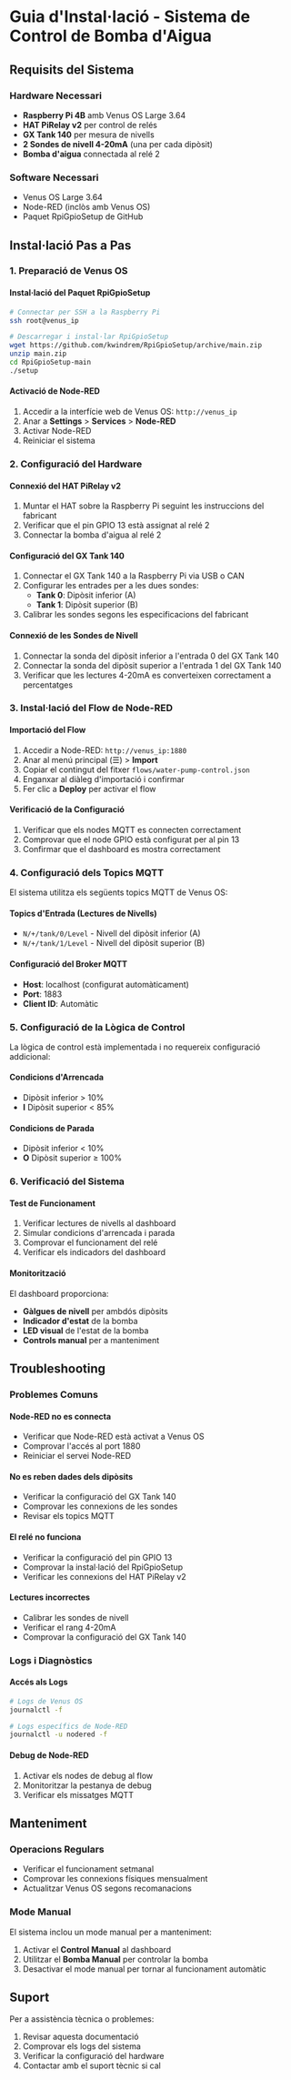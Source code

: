 # Guia d'Instal·lació - Sistema de Control de Bomba d'Aigua

## Requisits del Sistema

### Hardware Necessari
- **Raspberry Pi 4B** amb Venus OS Large 3.64
- **HAT PiRelay v2** per control de relés
- **GX Tank 140** per mesura de nivells
- **2 Sondes de nivell 4-20mA** (una per cada dipòsit)
- **Bomba d'aigua** connectada al relé 2

### Software Necessari
- Venus OS Large 3.64
- Node-RED (inclòs amb Venus OS)
- Paquet RpiGpioSetup de GitHub

## Instal·lació Pas a Pas

### 1. Preparació de Venus OS

#### Instal·lació del Paquet RpiGpioSetup
```bash
# Connectar per SSH a la Raspberry Pi
ssh root@venus_ip

# Descarregar i instal·lar RpiGpioSetup
wget https://github.com/kwindrem/RpiGpioSetup/archive/main.zip
unzip main.zip
cd RpiGpioSetup-main
./setup
```

#### Activació de Node-RED
1. Accedir a la interfície web de Venus OS: `http://venus_ip`
2. Anar a **Settings** > **Services** > **Node-RED**
3. Activar Node-RED
4. Reiniciar el sistema

### 2. Configuració del Hardware

#### Connexió del HAT PiRelay v2
1. Muntar el HAT sobre la Raspberry Pi seguint les instruccions del fabricant
2. Verificar que el pin GPIO 13 està assignat al relé 2
3. Connectar la bomba d'aigua al relé 2

#### Configuració del GX Tank 140
1. Connectar el GX Tank 140 a la Raspberry Pi via USB o CAN
2. Configurar les entrades per a les dues sondes:
   - **Tank 0**: Dipòsit inferior (A)
   - **Tank 1**: Dipòsit superior (B)
3. Calibrar les sondes segons les especificacions del fabricant

#### Connexió de les Sondes de Nivell
1. Connectar la sonda del dipòsit inferior a l'entrada 0 del GX Tank 140
2. Connectar la sonda del dipòsit superior a l'entrada 1 del GX Tank 140
3. Verificar que les lectures 4-20mA es converteixen correctament a percentatges

### 3. Instal·lació del Flow de Node-RED

#### Importació del Flow
1. Accedir a Node-RED: `http://venus_ip:1880`
2. Anar al menú principal (☰) > **Import**
3. Copiar el contingut del fitxer `flows/water-pump-control.json`
4. Enganxar al diàleg d'importació i confirmar
5. Fer clic a **Deploy** per activar el flow

#### Verificació de la Configuració
1. Verificar que els nodes MQTT es connecten correctament
2. Comprovar que el node GPIO està configurat per al pin 13
3. Confirmar que el dashboard es mostra correctament

### 4. Configuració dels Topics MQTT

El sistema utilitza els següents topics MQTT de Venus OS:

#### Topics d'Entrada (Lectures de Nivells)
- `N/+/tank/0/Level` - Nivell del dipòsit inferior (A)
- `N/+/tank/1/Level` - Nivell del dipòsit superior (B)

#### Configuració del Broker MQTT
- **Host**: localhost (configurat automàticament)
- **Port**: 1883
- **Client ID**: Automàtic

### 5. Configuració de la Lògica de Control

La lògica de control està implementada i no requereix configuració addicional:

#### Condicions d'Arrencada
- Dipòsit inferior > 10%
- **I** Dipòsit superior < 85%

#### Condicions de Parada
- Dipòsit inferior < 10%
- **O** Dipòsit superior ≥ 100%

### 6. Verificació del Sistema

#### Test de Funcionament
1. Verificar lectures de nivells al dashboard
2. Simular condicions d'arrencada i parada
3. Comprovar el funcionament del relé
4. Verificar els indicadors del dashboard

#### Monitorització
El dashboard proporciona:
- **Gàlgues de nivell** per ambdós dipòsits
- **Indicador d'estat** de la bomba
- **LED visual** de l'estat de la bomba
- **Controls manual** per a manteniment

## Troubleshooting

### Problemes Comuns

#### Node-RED no es connecta
- Verificar que Node-RED està activat a Venus OS
- Comprovar l'accés al port 1880
- Reiniciar el servei Node-RED

#### No es reben dades dels dipòsits
- Verificar la configuració del GX Tank 140
- Comprovar les connexions de les sondes
- Revisar els topics MQTT

#### El relé no funciona
- Verificar la configuració del pin GPIO 13
- Comprovar la instal·lació del RpiGpioSetup
- Verificar les connexions del HAT PiRelay v2

#### Lectures incorrectes
- Calibrar les sondes de nivell
- Verificar el rang 4-20mA
- Comprovar la configuració del GX Tank 140

### Logs i Diagnòstics

#### Accés als Logs
```bash
# Logs de Venus OS
journalctl -f

# Logs específics de Node-RED
journalctl -u nodered -f
```

#### Debug de Node-RED
1. Activar els nodes de debug al flow
2. Monitoritzar la pestanya de debug
3. Verificar els missatges MQTT

## Manteniment

### Operacions Regulars
- Verificar el funcionament setmanal
- Comprovar les connexions físiques mensualment
- Actualitzar Venus OS segons recomanacions

### Mode Manual
El sistema inclou un mode manual per a manteniment:
1. Activar el **Control Manual** al dashboard
2. Utilitzar el **Bomba Manual** per controlar la bomba
3. Desactivar el mode manual per tornar al funcionament automàtic

## Suport

Per a assistència tècnica o problemes:
1. Revisar aquesta documentació
2. Comprovar els logs del sistema
3. Verificar la configuració del hardware
4. Contactar amb el suport tècnic si cal